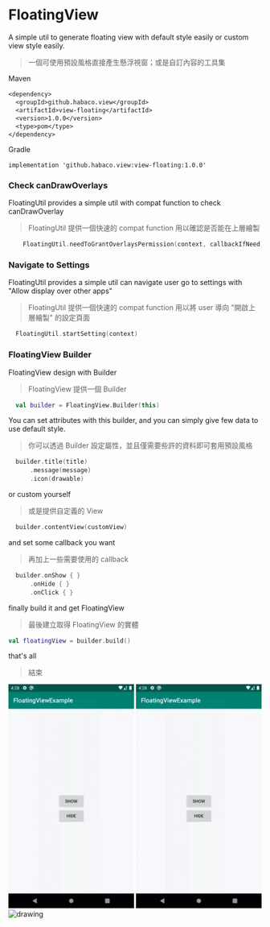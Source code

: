 # FloatingView
A simple util to generate floating view with default style easily or custom view style easily.
> 一個可使用預設風格直接產生懸浮視窗；或是自訂內容的工具集

Maven

    <dependency>
      <groupId>github.habaco.view</groupId>
      <artifactId>view-floating</artifactId>
      <version>1.0.0</version>
      <type>pom</type>
    </dependency>


Gradle

    implementation 'github.habaco.view:view-floating:1.0.0'

### Check canDrawOverlays
 FloatingUtil provides a simple util with compat function to check canDrawOverlay
 > FloatingUtil 提供一個快速的 compat function 用以確認是否能在上層繪製
 ```kotlin
     FloatingUtil.needToGrantOverlaysPermission(context, callbackIfNeed)
 ```
 
### Navigate to Settings
FloatingUtil provides a simple util can navigate user go to settings with "Allow display over other apps"
> FloatingUtil 提供一個快速的 compat function 用以將 user 導向 "開啟上層繪製" 的設定頁面
```kotlin
  FloatingUtil.startSetting(context)
```
 
### FloatingView Builder
FloatingView design with Builder
> FloatingView 提供一個 Builder
```kotlin
  val builder = FloatingView.Builder(this)  
```
 
You can set attributes with this builder, and you can simply give few data to use default style.
> 你可以透過 Builder 設定屬性，並且僅需要些許的資料即可套用預設風格
```kotlin
  builder.title(title)
      .message(message)
      .icon(drawable)
```
 
or custom yourself
> 或是提供自定義的 View
```kotlin
  builder.contentView(customView)
```

and set some callback you want
> 再加上一些需要使用的 callback
```kotlin
  builder.onShow { }
      .onHide { }
      .onClick { }
```

finally build it and get FloatingView
> 最後建立取得 FloatingView 的實體
```kotlin
val floatingView = builder.build()
```

that's all
> 結束

<img src="preview/preview1.gif" title="with click on view" alt="drawing" width="250"/> <img src="preview/preview2.gif" title="without click on view" alt="drawing" width="250"/> <img src="preview/preview3.gif" title="without click on view" alt="drawing" width="250"/>

